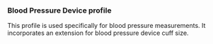 ### Blood Pressure Device profile

This profile is used specifically for blood pressure measurements.  It incorporates an extension for blood pressure device cuff size.
